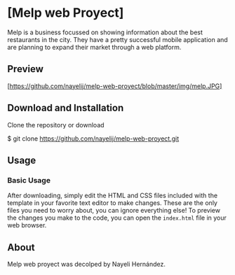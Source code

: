 # [Melp web Proyect]
Melp is a business focussed on showing information about the best restaurants in the city. They have a pretty successful mobile application and are planning to expand their market through a web platform.

## Preview
[https://github.com/nayelij/melp-web-proyect/blob/master/img/melp.JPG]


## Download and Installation
 Clone the repository or download
 
 $ git clone https://github.com/nayelij/melp-web-proyect.git

## Usage

### Basic Usage

After downloading, simply edit the HTML and CSS files included with the template in your favorite text editor to make changes. These are the only files you need to worry about, you can ignore everything else! To preview the changes you make to the code, you can open the `index.html` file in your web browser.


## About
 Melp web proyect was decolped by Nayeli Hernández.